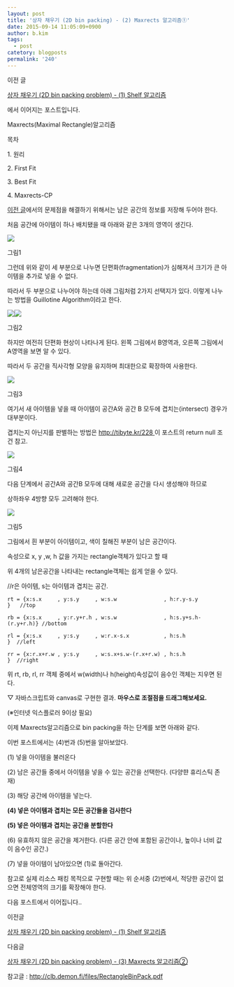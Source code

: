 ```yaml
---
layout: post
title: '상자 채우기 (2D bin packing) - (2) Maxrects 알고리즘①'
date: 2015-09-14 11:05:09+0900
author: b.kim
tags:
  - post
catetory: blogposts
permalink: '240'
---
```



  

이전 글

[상자 채우기 (2D bin packing problem) - (1) Shelf 알고리즘](http://tibyte.kr/239)

에서 이어지는 포스트입니다.

  

  

Maxrects(Maximal Rectangle)알고리즘

목차

1\. 원리

2\. First Fit  

3\. Best Fit

4\. Maxrects-CP  

  

  

[이전 글](http://tibyte.kr/239)에서의 문제점을 해결하기 위해서는 남은 공간의 정보를 저장해 두어야 한다.

처음 공간에 아이템이 하나 배치됐을 때 아래와 같은 3개의 영역이 생긴다.

![](https://raw.githubusercontent.com/tibyte/blog-res/master/legacy/240/0.png)

그림1

  

  

그런데 위와 같이 세 부분으로 나누면 단편화(fragmentation)가 심해져서 크기가 큰 아이템을 추가로 넣을 수 없다.

따라서 두 부분으로 나누어야 하는데 아래 그림처럼 2가지 선택지가 있다. 이렇게 나누는 방법을 Guillotine Algorithm이라고
한다.

![](https://raw.githubusercontent.com/tibyte/blog-res/master/legacy/240/1.png)![](https://raw.githubusercontent.com/tibyte/blog-res/master/legacy/240/2.png)

그림2

  

하지만 여전히 단편화 현상이 나타나게 된다. 왼쪽 그림에서 B영역과, 오른쪽 그림에서 A영역을 보면 알 수 있다.

  

  

  

따라서 두 공간을 직사각형 모양을 유지하며 최대한으로 확장하여 사용한다.

![](https://raw.githubusercontent.com/tibyte/blog-res/master/legacy/240/3.png)

그림3

  

  

  

여기서 새 아이템을 넣을 때 아이템이 공간A와 공간 B 모두에 겹치는(intersect) 경우가 대부분이다.

겹치는지 아닌지를 판별하는 방법은 [http://tibyte.kr/228 ](http://tibyte.kr/228)이 포스트의 return
null 조건 참고.

![](https://raw.githubusercontent.com/tibyte/blog-res/master/legacy/240/4.jpeg)

그림4

  

  

다음 단계에서 공간A와 공간B 모두에 대해 새로운 공간을 다시 생성해야 하므로

상하좌우 4방향 모두 고려해야 한다.

![](https://raw.githubusercontent.com/tibyte/blog-res/master/legacy/240/5.png)

그림5

그림에서 흰 부분이 아이템이고, 색이 칠해진 부분이 남은 공간이다.

  

속성으로 x, y ,w, h 값을 가지는 rectangle객체가 있다고 할 때

위 4개의 남은공간을 나타내는 rectangle객체는 쉽게 얻을 수 있다.

  

//r은 아이템, s는 아이템과 겹치는 공간.

    rt = {x:s.x     , y:s.y     , w:s.w               , h:r.y-s.y          }   //top

    rb = {x:s.x     , y:r.y+r.h , w:s.w               , h:s.y+s.h-(r.y+r.h)} //bottom

    rl = {x:s.x     , y:s.y     , w:r.x-s.x           , h:s.h              }  //left

    rr = {x:r.x+r.w , y:s.y     , w:s.x+s.w-(r.x+r.w) , h:s.h              }  //right

  

위 rt, rb, rl, rr 객체 중에서 w(width)나 h(height)속성값이 음수인 객체는 지우면 된다.

  

  

  

  

  

  

▽ 자바스크립트와 canvas로 구현한 결과. **마우스로 조절점을 드래그해보세요.**

(※인터넷 익스플로러 9이상 필요)

  

  

  

  

이제 Maxrects알고리즘으로 bin packing을 하는 단계를 보면 아래와 같다.

이번 포스트에서는 (4)번과 (5)번을 알아보았다.

  

(1) 넣을 아이템을 불러온다

(2) 남은 공간들 중에서 아이템을 넣을 수 있는 공간을 선택한다. (다양햔 휴리스틱 존재)

(3) 해당 공간에 아이템을 넣는다.

 **(4) 넣은 아이템과 겹치는 모든 공간들을 검사한다**

 **(5) 넣은 아이템과 겹치는  공간을 분할한다**

(6) 유효하지 않은 공간을 제거한다. (다른 공간 안에 포함된 공간이나, 높이나 너비 값이 음수인 공간.)  

(7) 넣을 아이템이 남아있으면 (1)로 돌아간다.  

  

참고로 실제 리소스 패킹 목적으로 구현할 때는 위 순서중 (2)번에서, 적당한 공간이 없으면 전체영역의 크기를 확장해야 한다.

  

  

다음 포스트에서 이어집니다..

  

  

이전글  

[상자 채우기 (2D bin packing problem) - (1) Shelf 알고리즘](http://tibyte.kr/239)

  

다음글

[상자 채우기 (2D bin packing problem) - (3) Maxrects 알고리즘② ](http://tibyte.kr/244)

  

  

  

참고글 : http://clb.demon.fi/files/RectangleBinPack.pdf

  


